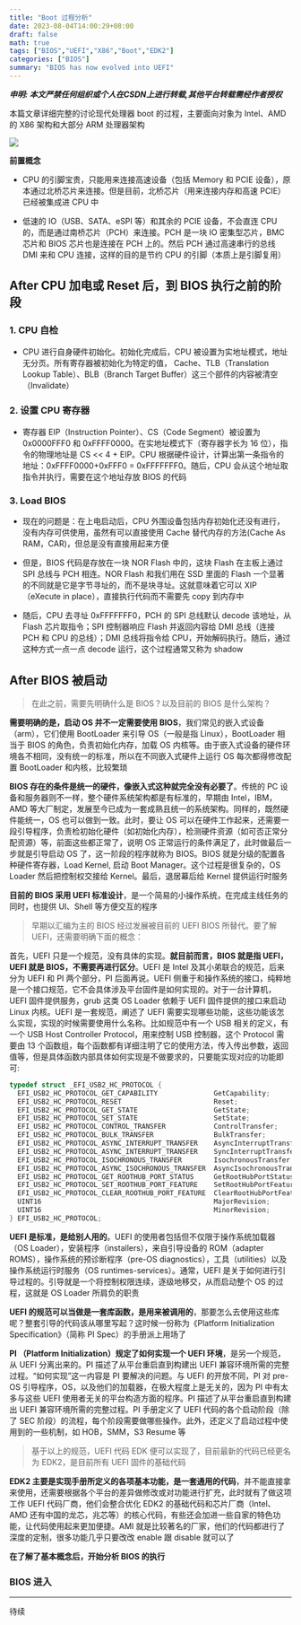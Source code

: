 ```yaml
---
title: "Boot 过程分析"
date: 2023-08-04T14:00:29+08:00
draft: false
math: true
tags: ["BIOS","UEFI","X86","Boot","EDK2"]
categories: ["BIOS"]
summary: "BIOS has now evolved into UEFI"
---
```

***申明: 本文严禁任何组织或个人在CSDN上进行转载,其他平台转载需经作者授权***

本篇文章详细完整的讨论现代处理器 boot 的过程，主要面向对象为 Intel、AMD 的 X86 架构和大部分 ARM 处理器架构

![][1]

 **前置概念**

- CPU 的引脚宝贵，只能用来连接高速设备（包括 Memory 和 PCIE 设备），原本通过北桥芯片来连接。但是目前，北桥芯片（用来连接内存和高速 PCIE）已经被集成进 CPU 中

- 低速的 IO（USB、SATA、eSPI 等）和其余的 PCIE 设备，不会直连 CPU 的，而是通过南桥芯片（PCH）来连接。PCH 是一块 IO 密集型芯片，BMC 芯片和 BIOS 芯片也是连接在 PCH 上的。然后 PCH 通过高速串行的总线 DMI 来和 CPU 连接，这样的目的是节约 CPU 的引脚（本质上是引脚复用）

## After CPU 加电或 Reset 后，到 BIOS 执行之前的阶段

### 1. CPU 自检

- CPU 进行自身硬件初始化。初始化完成后，CPU 被设置为实地址模式，地址无分页。所有寄存器被初始化为特定的值， Cache、TLB（Translation Lookup Table）、BLB（Branch Target Buffer）这三个部件的内容被清空（Invalidate）

### 2. 设置 CPU 寄存器

- 寄存器 EIP（Instruction Pointer）、CS（Code Segment）被设置为 0x0000FFF0 和 0xFFFF0000。在实地址模式下（寄存器字长为 16 位），指令的物理地址是 CS << 4 + EIP。CPU 根据硬件设计，计算出第一条指令的地址：0xFFFF0000+0xFFF0 = 0xFFFFFFF0。随后，CPU 会从这个地址取指令并执行，需要在这个地址存放 BIOS 的代码

### 3. Load BIOS

- 现在的问题是：在上电启动后，CPU 外围设备包括内存初始化还没有进行，没有内存可供使用，虽然有可以直接使用 Cache 替代内存的方法(Cache As RAM，CAR)，但总是没有直接用起来方便

- 但是，BIOS 代码是存放在一块 NOR Flash 中的，这块 Flash 在主板上通过 SPI 总线与 PCH 相连。NOR Flash 和我们用在 SSD 里面的 Flash 一个显著的不同就是它是字节寻址的，而不是块寻址。这就意味着它可以 XIP（eXecute in place），直接执行代码而不需要先 copy 到内存中

- 随后，CPU 去寻址 0xFFFFFFF0，PCH 的 SPI 总线默认 decode 该地址，从 Flash 芯片取指令；SPI 控制器响应 Flash 并返回内容给 DMI 总线（连接 PCH 和 CPU 的总线）；DMI 总线将指令给 CPU，开始解码执行。随后，通过这种方式一点一点 decode 运行，这个过程通常又称为 shadow

## After BIOS 被启动

> 在此之前，需要先明确什么是 BIOS？以及目前的 BIOS 是什么架构？

**需要明确的是，启动 OS 并不一定需要使用 BIOS**，我们常见的嵌入式设备（arm），它们使用 BootLoader 来引导 OS（一般是指 Linux），BootLoader 相当于 BIOS 的角色，负责初始化内存，加载 OS 内核等。由于嵌入式设备的硬件环境各不相同，没有统一的标准，所以在不同嵌入式硬件上运行 OS 每次都得修改配置 BootLoader 和内核，比较繁琐

**BIOS 存在的条件是统一的硬件，像嵌入式这种就完全没有必要了**。传统的 PC 设备和服务器则不一样，整个硬件系统架构都是有标准的，早期由 Intel，IBM，AMD 等大厂制定，发展至今已成为一套成熟且统一的系统架构。同样的，既然硬件能统一，OS 也可以做到一致。此时，要让 OS 可以在硬件工作起来，还需要一段引导程序，负责检初始化硬件（如初始化内存），检测硬件资源（如可否正常分配资源）等，前面这些都正常了，说明 OS 正常运行的条件满足了，此时做最后一步就是引导启动 OS 了，这一阶段的程序就称为 BIOS。BIOS 就是分级的配置各种硬件寄存器，Load Kernel, 启动 Boot Manager。这个过程是很复杂的，OS Loader 然后把控制权交接给 Kernel。最后，退居幕后给 Kernel 提供运行时服务

**目前的 BIOS 采用 UEFI 标准设计**，是一个简易的小操作系统，在完成主线任务的同时，也提供 UI、Shell 等方便交互的程序

> 早期以汇编为主的 BIOS 经过发展被目前的 UEFI BIOS 所替代。要了解 UEFI，还需要明确下面的概念：

首先，UEFI 只是一个规范，没有具体的实现。**就目前而言，BIOS 就是指 UEFI，UEFI 就是 BIOS，不需要再进行区分**。UEFI 是 Intel 及其小弟联合的规范，后来分为 UEFI 和 PI 两个部分，PI 后面再说。UEFI 侧重于和操作系统的接口，纯粹地是一个接口规范，它不会具体涉及平台固件是如何实现的。对于一台计算机，UEFI 固件提供服务，grub 这类 OS Loader 依赖于 UEFI 固件提供的接口来启动 Linux 内核。UEFI 是一套规范，阐述了 UEFI 需要实现哪些功能，这些功能该怎么实现，实现的时候需要使用什么名称。比如规范中有一个 USB 相关的定义，有一个 USB Host Controller Protocol，用来控制 USB 控制器，这个 Protocol 需要由 13 个函数组，每个函数都有详细注明了它的使用方法，传入传出参数，返回值等，但是具体函数内部具体如何实现是不做要求的，只要能实现对应的功能即可:

```c
typedef struct _EFI_USB2_HC_PROTOCOL {
  EFI_USB2_HC_PROTOCOL_GET_CAPABILITY              GetCapability;
  EFI_USB2_HC_PROTOCOL_RESET                       Reset;
  EFI_USB2_HC_PROTOCOL_GET_STATE                   GetState;
  EFI_USB2_HC_PROTOCOL_SET_STATE                   SetState;
  EFI_USB2_HC_PROTOCOL_CONTROL_TRANSFER            ControlTransfer;
  EFI_USB2_HC_PROTOCOL_BULK_TRANSFER               BulkTransfer;
  EFI_USB2_HC_PROTOCOL_ASYNC_INTERRUPT_TRANSFER    AsyncInterruptTransfer;
  EFI_USB2_HC_PROTOCOL_ASYNC_INTERRUPT_TRANSFER    SyncInterruptTransfer;
  EFI_USB2_HC_PROTOCOL_ISOCHRONOUS_TRANSFER        IsochronousTransfer;
  EFI_USB2_HC_PROTOCOL_ASYNC_ISOCHRONOUS_TRANSFER  AsyncIsochronousTransfer;
  EFI_USB2_HC_PROTOCOL_GET_ROOTHUB_PORT_STATUS     GetRootHubPortStatus;
  EFI_USB2_HC_PROTOCOL_SET_ROOTHUB_PORT_FEATURE    SetRootHubPortFeature;
  EFI_USB2_HC_PROTOCOL_CLEAR_ROOTHUB_PORT_FEATURE  ClearRootHubPortFeature
  UINT16                                           MajorRevision;
  UINT16                                           MinorRevision;
} EFI_USB2_HC_PROTOCOL;
```

**UEFI 是标准，是给别人用的**。UEFI 的使用者包括但不仅限于操作系统加载器（OS Loader），安装程序（installers），来自引导设备的 ROM（adapter ROMS），操作系统的预诊断程序（pre-OS diagnostics），工具（utilities）以及操作系统运行时服务（OS runtimes-services）。通常，UEFI 是关于如何进行引导过程的。引导就是一个将控制权限连续，逐级地移交，从而启动整个 OS 的过程，这就是 OS Loader 所肩负的职责

**UEFI 的规范可以当做是一套库函数，是用来被调用的**，那要怎么去使用这些库呢？整套引导的代码该从哪里写起？这时候一份称为《Platform Initialization Specification》（简称 PI Spec）的手册派上用场了

**PI （Platform Initialization）规定了如何实现一个 UEFI 环境**，是另一个规范，从 UEFI 分离出来的。PI 描述了从平台重启直到构建出 UEFI 兼容环境所需的完整过程。“如何实现”这一内容是 PI 要解决的问题。与 UEFI 的开放不同，PI 对 pre-OS 引导程序，OS，以及他们的加载器，在极大程度上是无关的，因为 PI 中有太多与这些 UEFI 使用者无关的平台构造方面的程序。PI 描述了从平台重启直到构建出 UEFI 兼容环境所需的完整过程。PI 手册定义了 UEFI 代码的各个启动阶段（除了 SEC 阶段）的流程，每个阶段需要做哪些操作。此外，还定义了启动过程中使用到的一些机制，如 HOB，SMM，S3 Resume 等

> 基于以上的规范，UEFI 代码 EDK 便可以实现了，目前最新的代码已经更名为 EDK2，是目前所有 UEFI 固件的基础代码

**EDK2 主要是实现手册所定义的各项基本功能，是一套通用的代码**，并不能直接拿来使用，还需要根据各个平台的差异做修改或对功能进行扩充，此时就有了做这项工作 UEFI 代码厂商，他们会整合优化 EDK2 的基础代码和芯片厂商（Intel、AMD 还有中国的龙芯，兆芯等）的核心代码，有些还会加进一些自家的特色功能，让代码使用起来更加便捷。AMI 就是比较著名的厂家，他们的代码都进行了深度的定制，很多功能几乎只要改改 enable 跟 disable 就可以了

**在了解了基本概念后，开始分析 BIOS 的执行**

### BIOS 进入

---

待续

[1]: https://pic.imgdb.cn/item/64ccbcdf1ddac507cc907466.png
